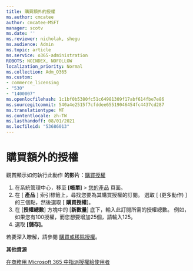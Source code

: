 ```yaml
---
title: 購買額外的授權
ms.author: cmcatee
author: cmcatee-MSFT
manager: scotv
ms.date: ''
ms.reviewer: nicholak, shegu
ms.audience: Admin
ms.topic: article
ms.service: o365-administration
ROBOTS: NOINDEX, NOFOLLOW
localization_priority: Normal
ms.collection: Adm_O365
ms.custom:
- commerce_licensing
- "530"
- "1400007"
ms.openlocfilehash: 1c1bf0b5380fc51c64981309f17abf614fbe7e86
ms.sourcegitcommit: 540a4e2515f7cfddee65519046454fc4437cd287
ms.translationtype: MT
ms.contentlocale: zh-TW
ms.lasthandoff: 08/01/2021
ms.locfileid: "53686013"
---
```

# <a name="buy-additional-licenses"></a>購買額外的授權

觀賞顯示如何執行此動作 **的影片**：[購買授權](https://go.microsoft.com/fwlink/p/?linkid=2154857)

1. 在系統管理中心，移至 **[帳單]** > [您的產品](https://go.microsoft.com/fwlink/p/?linkid=842054) 頁面。
2. 在 [ **產品** ] 索引標籤上，尋找您要為其購買授權的訂閱。 選取 [ (更多動作) ] 的三個點，然後選取 [ **購買授權**]。
3. 在 [**授權總數**] 方塊中的 [**新數量**] 底下，輸入此訂閱所需的授權總數。 例如，如果您有100授權，而您想要增加25個，請輸入125。
4. 選取 **[儲存]**。

若要深入瞭解，請參閱 [購買或移除授權](/microsoft-365/commerce/licenses/buy-licenses)。

**其他資源**

[在商務用 Microsoft 365 中指派授權給使用者](/microsoft-365/admin/manage/assign-licenses-to-users)